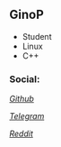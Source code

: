 ## GinoP

- Student
- Linux
- C++

### Social:

_[Github](https://github.com/ginop-1/)_

_[Telegram](https://telegra.ph/Ginos-bio-03-08)_

_[Reddit](https://www.reddit.com/user/Take_F)_
